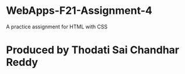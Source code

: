 # WebApps-F21-Assignment-4
A practice assignment for HTML with CSS
<!DOCTYPE html>
<html>
    <head>
        <title> Assignment 4 </title>
    </head>
    <body>
        <h1>Produced by Thodati Sai Chandhar Reddy </h1>